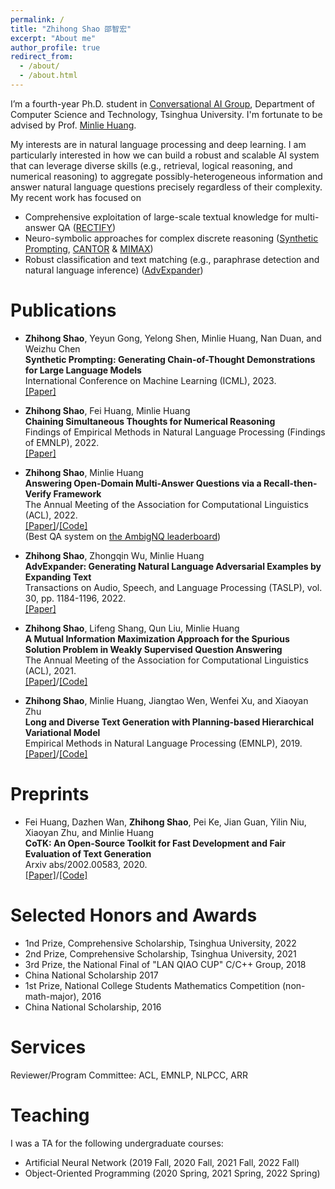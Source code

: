 ```yaml
---
permalink: /
title: "Zhihong Shao 邵智宏"
excerpt: "About me"
author_profile: true
redirect_from: 
  - /about/
  - /about.html
---
```


I’m a fourth-year Ph.D. student in [Conversational AI Group](http://coai.cs.tsinghua.edu.cn/), Department of Computer Science and Technology, Tsinghua University.
I'm fortunate to be advised by Prof. [Minlie Huang](http://coai.cs.tsinghua.edu.cn/hml).
<!-- Prior to joining CoAI, I received B.E. in Computer Science and Technology from Beihang University. -->

My interests are in natural language processing and deep learning. I am particularly interested in how we can build a robust and scalable AI system that can leverage diverse skills (e.g., retrieval, logical reasoning, and numerical reasoning) to aggregate possibly-heterogeneous information and answer natural language questions precisely regardless of their complexity. My recent work has focused on
+ Comprehensive exploitation of large-scale textual knowledge for multi-answer QA ([RECTIFY](https://arxiv.org/abs/2110.08544))
+ Neuro-symbolic approaches for complex discrete reasoning ([Synthetic Prompting](https://arxiv.org/abs/2302.00618), [CANTOR](https://arxiv.org/abs/2211.16482) & [MIMAX](https://arxiv.org/abs/2106.07174))
+ Robust classification and text matching (e.g., paraphrase detection and natural language inference) ([AdvExpander](https://ieeexplore.ieee.org/document/9622188))

<!-- Education
======

+ 2019.9 - Present: Ph.D. Student, Department of Computer Science and Technology, Tsinghua University
+ 2015.9 - 2019.6: B.E., Department of Computer Science and Technology, Beihang University -->

Publications
======

+ **Zhihong Shao**, Yeyun Gong, Yelong Shen, Minlie Huang, Nan Duan, and Weizhu Chen\
  **Synthetic Prompting: Generating Chain-of-Thought Demonstrations for Large Language Models**\
  International Conference on Machine Learning (ICML), 2023.\
  [[Paper]](https://arxiv.org/abs/2302.00618)

+ **Zhihong Shao**, Fei Huang, Minlie Huang\
  **Chaining Simultaneous Thoughts for Numerical Reasoning**\
  Findings of Empirical Methods in Natural Language Processing (Findings of EMNLP), 2022.\
  [[Paper]](https://arxiv.org/abs/2211.16482)

+ **Zhihong Shao**, Minlie Huang\
  **Answering Open-Domain Multi-Answer Questions via a Recall-then-Verify Framework**\
  The Annual Meeting of the Association for Computational Linguistics (ACL), 2022.\
  [[Paper]](https://arxiv.org/abs/2110.08544)/[[Code]](https://github.com/ZhihongShao/RECTIFY)\
  (Best QA system on [the AmbigNQ leaderboard](https://nlp.cs.washington.edu/ambigqa/leaderboard.html))

+ **Zhihong Shao**, Zhongqin Wu, Minlie Huang\
  **AdvExpander: Generating Natural Language Adversarial Examples by Expanding Text**\
  Transactions on Audio, Speech, and Language Processing (TASLP), vol. 30, pp. 1184-1196, 2022.\
  [[Paper]](https://ieeexplore.ieee.org/document/9622188)

+ **Zhihong Shao**, Lifeng Shang, Qun Liu, Minlie Huang\
  **A Mutual Information Maximization Approach for the Spurious Solution Problem in Weakly Supervised Question Answering**\
  The Annual Meeting of the Association for Computational Linguistics (ACL), 2021.\
  [[Paper]](https://arxiv.org/abs/2106.07174)/[[Code]](https://github.com/ZhihongShao/MIMAX)

+ **Zhihong Shao**, Minlie Huang, Jiangtao Wen, Wenfei Xu, and Xiaoyan Zhu\
  **Long and Diverse Text Generation with Planning-based Hierarchical Variational Model**\
  Empirical Methods in Natural Language Processing (EMNLP), 2019.\
  [[Paper]](https://arxiv.org/abs/1908.06605)/[[Code]](https://github.com/ZhihongShao/Planning-based-Hierarchical-Variational-Model)

Preprints
======

+ Fei Huang, Dazhen Wan, **Zhihong Shao**, Pei Ke, Jian Guan, Yilin Niu, Xiaoyan Zhu, and Minlie Huang\
  **CoTK: An Open-Source Toolkit for Fast Development and Fair Evaluation of Text Generation**\
  Arxiv abs/2002.00583, 2020.\
  [[Paper]](https://arxiv.org/abs/2002.00583)/[[Code]](https://github.com/thu-coai/cotk)

Selected Honors and Awards
======

+ 1nd Prize, Comprehensive Scholarship, Tsinghua University, 2022
+ 2nd Prize, Comprehensive Scholarship, Tsinghua University, 2021
+ 3rd Prize, the National Final of "LAN QIAO CUP" C/C++ Group, 2018
+ China National Scholarship 2017
+ 1st Prize, National College Students Mathematics Competition (non-math-major), 2016
+ China National Scholarship, 2016

Services
======

Reviewer/Program Committee: ACL, EMNLP, NLPCC, ARR

Teaching
======

I was a TA for the following undergraduate courses:

+ Artificial Neural Network (2019 Fall, 2020 Fall, 2021 Fall, 2022 Fall)
+ Object-Oriented Programming (2020 Spring, 2021 Spring, 2022 Spring)

